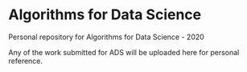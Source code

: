 # Algorithms for Data Science
 Personal repository for Algorithms for Data Science - 2020

Any of the work submitted for ADS will be uploaded here for personal reference.